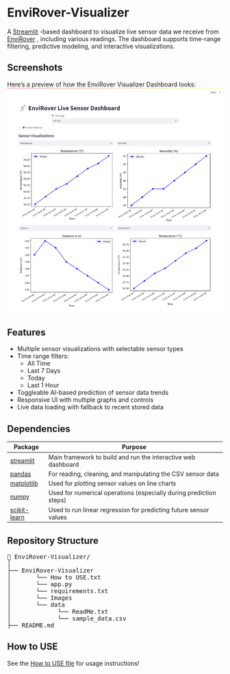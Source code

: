 # EnviRover-Visualizer

A [Streamlit](https://streamlit.io) -based dashboard to visualize live sensor data we receive from [EnviRover](https://github.com/hbp275/Envi-Rover?tab=readme-ov-file#envirover)  , including various readings. The dashboard supports time-range filtering, predictive modeling, and interactive visualizations.

## Screenshots
Here’s a preview of how the EnviRover Visualizer Dashboard looks:
![My Image](EnviRover-Visualizer/Images/Preview.png)


## Features

- Multiple sensor visualizations with selectable sensor types
- Time range filters:
   - All Time
   - Last 7 Days
   - Today
   - Last 1 Hour
- Toggleable AI-based prediction of sensor data trends
- Responsive UI with multiple graphs and controls
- Live data loading with fallback to recent stored data 

## Dependencies 

| Package        | Purpose                                                            |
| -------------- | ------------------------------------------------------------------ |
| [streamlit](https://streamlit.io)    | Main framework to build and run the interactive web dashboard      |
| [pandas](https://pandas.pydata.org)       | For reading, cleaning, and manipulating the CSV sensor data        |
| [matplotlib](https://matplotlib.org)   | Used for plotting sensor values on line charts                     |
| [numpy](https://numpy.org)        | Used for numerical operations (especially during prediction steps) |
| [scikit-learn](https://scikit-learn.org) | Used to run linear regression for predicting future sensor values  |

 ## Repository Structure
 <pre>
📁 EnviRover-Visualizer/
│
├── EnviRover-Visualizer
│       └── How to USE.txt
│       └── app.py
│       └── requirements.txt
│       └── Images
│       └── data
│             └── ReadMe.txt
│             └── sample_data.csv
├── README.md  </pre>  

## How to USE
See the [How to USE file](https://github.com/hbp275/EnviRover-Visualizer/blob/main/EnviRover-Visualizer/How%20to%20USE.txt) for usage instructions!
